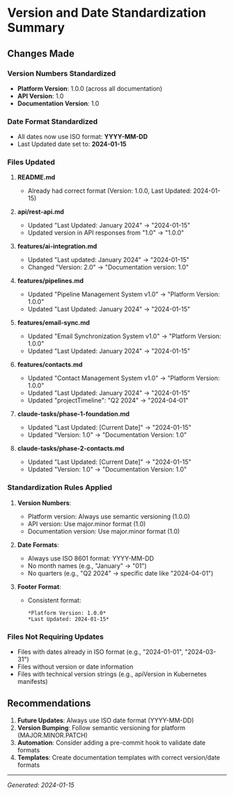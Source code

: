 # Version and Date Standardization Summary

## Changes Made

### Version Numbers Standardized
- **Platform Version**: 1.0.0 (across all documentation)
- **API Version**: 1.0
- **Documentation Version**: 1.0

### Date Format Standardized
- All dates now use ISO format: **YYYY-MM-DD**
- Last Updated date set to: **2024-01-15**

### Files Updated

1. **README.md**
   - Already had correct format (Version: 1.0.0, Last Updated: 2024-01-15)

2. **api/rest-api.md**
   - Updated "Last Updated: January 2024" → "2024-01-15"
   - Updated version in API responses from "1.0" → "1.0.0"

3. **features/ai-integration.md**
   - Updated "Last updated: January 2024" → "2024-01-15"
   - Changed "Version: 2.0" → "Documentation version: 1.0"

4. **features/pipelines.md**
   - Updated "Pipeline Management System v1.0" → "Platform Version: 1.0.0"
   - Updated "Last Updated: January 2024" → "2024-01-15"

5. **features/email-sync.md**
   - Updated "Email Synchronization System v1.0" → "Platform Version: 1.0.0"
   - Updated "Last Updated: January 2024" → "2024-01-15"

6. **features/contacts.md**
   - Updated "Contact Management System v1.0" → "Platform Version: 1.0.0"
   - Updated "Last Updated: January 2024" → "2024-01-15"
   - Updated "projectTimeline": "Q2 2024" → "2024-04-01"

7. **claude-tasks/phase-1-foundation.md**
   - Updated "Last Updated: [Current Date]" → "2024-01-15"
   - Updated "Version: 1.0" → "Documentation Version: 1.0"

8. **claude-tasks/phase-2-contacts.md**
   - Updated "Last Updated: [Current Date]" → "2024-01-15"
   - Updated "Version: 1.0" → "Documentation Version: 1.0"

### Standardization Rules Applied

1. **Version Numbers**:
   - Platform version: Always use semantic versioning (1.0.0)
   - API version: Use major.minor format (1.0)
   - Documentation version: Use major.minor format (1.0)

2. **Date Formats**:
   - Always use ISO 8601 format: YYYY-MM-DD
   - No month names (e.g., "January" → "01")
   - No quarters (e.g., "Q2 2024" → specific date like "2024-04-01")

3. **Footer Format**:
   - Consistent format: 
     ```
     *Platform Version: 1.0.0*  
     *Last Updated: 2024-01-15*
     ```

### Files Not Requiring Updates
- Files with dates already in ISO format (e.g., "2024-01-01", "2024-03-31")
- Files without version or date information
- Files with technical version strings (e.g., apiVersion in Kubernetes manifests)

## Recommendations

1. **Future Updates**: Always use ISO date format (YYYY-MM-DD)
2. **Version Bumping**: Follow semantic versioning for platform (MAJOR.MINOR.PATCH)
3. **Automation**: Consider adding a pre-commit hook to validate date formats
4. **Templates**: Create documentation templates with correct version/date formats

---
*Generated: 2024-01-15*